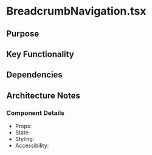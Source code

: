# BreadcrumbNavigation.tsx

## Purpose

## Key Functionality

## Dependencies

## Architecture Notes

### Component Details
- Props: 
- State: 
- Styling: 
- Accessibility: 
